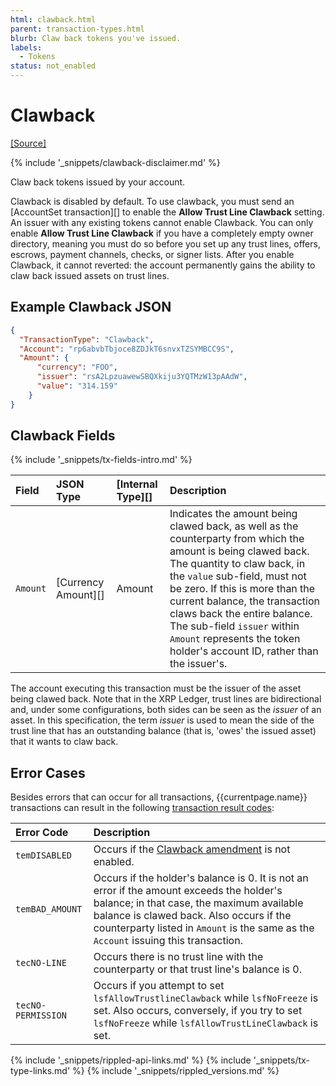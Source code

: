 ```yaml
---
html: clawback.html
parent: transaction-types.html
blurb: Claw back tokens you've issued.
labels:
  - Tokens
status: not_enabled
---
```

# Clawback

[[Source]](https://github.com/XRPLF/rippled/blob/master/src/ripple/app/tx/impl/Clawback.cpp "Source")

{% include '_snippets/clawback-disclaimer.md' %}

Claw back tokens issued by your account.

Clawback is disabled by default. To use clawback, you must send an [AccountSet transaction][] to enable the **Allow Trust Line Clawback** setting. An issuer with any existing tokens cannot enable Clawback. You can only enable **Allow Trust Line Clawback** if you have a completely empty owner directory, meaning you must do so before you set up any trust lines, offers, escrows, payment channels, checks, or signer lists.  After you enable Clawback, it cannot reverted: the account permanently gains the ability to claw back issued assets on trust lines.

## Example Clawback JSON

```json
{
  "TransactionType": "Clawback",
  "Account": "rp6abvbTbjoce8ZDJkT6snvxTZSYMBCC9S",
  "Amount": {
      "currency": "FOO",
      "issuer": "rsA2LpzuawewSBQXkiju3YQTMzW13pAAdW",
      "value": "314.159"
    }
}
```

<!-- 
[Clawback example transaction. >](websocket-api-tool.html?)
-->

## Clawback Fields

{% include '_snippets/tx-fields-intro.md' %}

| Field              | JSON Type | [Internal Type][] | Description       |
|:-------------------|:----------|:------------------|:------------------|
| `Amount`           | [Currency Amount][]  | Amount |Indicates the amount being clawed back, as well as the counterparty from which the amount is being clawed back. The quantity to claw back, in the `value` sub-field, must not be zero. If this is more than the current balance, the transaction claws back the entire balance. The sub-field `issuer` within `Amount` represents the token holder's account ID, rather than the issuer's.|

The account executing this transaction must be the issuer of the asset being clawed back. Note that in the XRP Ledger, trust lines are bidirectional and, under some configurations, both sides can be seen as the *issuer* of an asset. In this specification, the term *issuer* is used to mean the side of the trust line that has an outstanding balance (that is, 'owes' the issued asset) that it wants to claw back.


## Error Cases

Besides errors that can occur for all transactions, {{currentpage.name}} transactions can result in the following [transaction result codes](transaction-results.html):

| Error Code | Description |
|:-----------|:------------|
| `temDISABLED` | Occurs if the [Clawback amendment](known-amendments.html#clawback) is not enabled. |
| `temBAD_AMOUNT` | Occurs if the holder's balance is 0. It is not an error if the amount exceeds the holder's balance; in that case, the maximum available balance is clawed back. Also occurs if the counterparty listed in `Amount` is the same as the `Account` issuing this transaction. |
| `tecNO-LINE` | Occurs there is no trust line with the counterparty or that trust line's balance is 0. |
| `tecNO-PERMISSION` | Occurs if you attempt to set `lsfAllowTrustlineClawback` while `lsfNoFreeze` is set. Also occurs, conversely, if you try to set `lsfNoFreeze` while `lsfAllowTrustLineClawback` is set. |

<!-- {# common link defs #} -->
{% include '_snippets/rippled-api-links.md' %}
{% include '_snippets/tx-type-links.md' %}
{% include '_snippets/rippled_versions.md' %}
